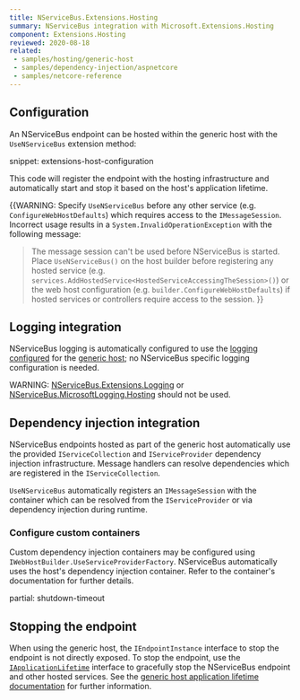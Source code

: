 ```yaml
---
title: NServiceBus.Extensions.Hosting
summary: NServiceBus integration with Microsoft.Extensions.Hosting
component: Extensions.Hosting
reviewed: 2020-08-18
related:
 - samples/hosting/generic-host
 - samples/dependency-injection/aspnetcore
 - samples/netcore-reference
---
```


## Configuration

An NServiceBus endpoint can be hosted within the generic host with the `UseNServiceBus` extension method:

snippet: extensions-host-configuration

This code will register the endpoint with the hosting infrastructure and automatically start and stop it based on the host's application lifetime.

{{WARNING:
Specify `UseNServiceBus` before any other service (e.g. `ConfigureWebHostDefaults`) which requires access to the `IMessageSession`. Incorrect usage results in a `System.InvalidOperationException` with the following message:
> The message session can't be used before NServiceBus is started. Place `UseNServiceBus()` on the host builder before registering any hosted service (e.g. `services.AddHostedService<HostedServiceAccessingTheSession>()`) or the web host configuration (e.g. `builder.ConfigureWebHostDefaults`) if hosted services or controllers require access to the session.
}}

## Logging integration

NServiceBus logging is automatically configured to use the [logging configured](https://docs.microsoft.com/en-us/aspnet/core/fundamentals/logging) for the [generic host](https://docs.microsoft.com/en-us/aspnet/core/fundamentals/host/generic-host); no NServiceBus specific logging configuration is needed.

WARNING: [NServiceBus.Extensions.Logging](/nservicebus/logging/extensions-logging.md) or [NServiceBus.MicrosoftLogging.Hosting](https://www.nuget.org/packages/NServiceBus.MicrosoftLogging.Hosting) should not be used.

## Dependency injection integration

NServiceBus endpoints hosted as part of the generic host automatically use the provided `IServiceCollection` and `IServiceProvider` dependency injection infrastructure. Message handlers can resolve dependencies which are registered in the `IServiceCollection`.

`UseNServiceBus` automatically registers an `IMessageSession` with the container which can be resolved from the `IServiceProvider` or via dependency injection during runtime.

### Configure custom containers

Custom dependency injection containers may be configured using `IWebHostBuilder.UseServiceProviderFactory`. NServiceBus automatically uses the host's dependency injection container. Refer to the container's documentation for further details.

partial: shutdown-timeout

## Stopping the endpoint

When using the generic host, the `IEndpointInstance` interface to stop the endpoint is not directly exposed. To stop the endpoint, use the [`IApplicationLifetime`](https://learn.microsoft.com/en-us/dotnet/api/microsoft.extensions.hosting.ihostapplicationlifetime) interface to gracefully stop the NServiceBus endpoint and other hosted services. See the [generic host application lifetime documentation](https://learn.microsoft.com/en-us/aspnet/core/fundamentals/host/generic-host#ihostapplicationlifetime) for further information.
